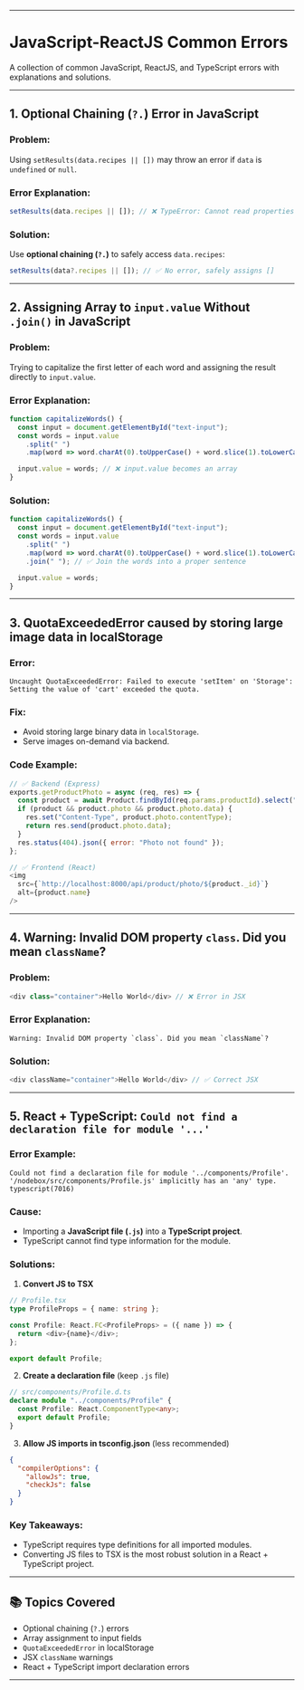 
---

# JavaScript-ReactJS Common Errors

A collection of common JavaScript, ReactJS, and TypeScript errors with explanations and solutions.

---

## 1. Optional Chaining (`?.`) Error in JavaScript

### **Problem:**

Using `setResults(data.recipes || [])` may throw an error if `data` is `undefined` or `null`.

### **Error Explanation:**

```js
setResults(data.recipes || []); // ❌ TypeError: Cannot read properties of undefined (reading 'recipes')
```

### **Solution:**

Use **optional chaining (`?.`)** to safely access `data.recipes`:

```js
setResults(data?.recipes || []); // ✅ No error, safely assigns []
```

---

## 2. Assigning Array to `input.value` Without `.join()` in JavaScript

### **Problem:**

Trying to capitalize the first letter of each word and assigning the result directly to `input.value`.

### **Error Explanation:**

```js
function capitalizeWords() {
  const input = document.getElementById("text-input");
  const words = input.value
    .split(" ")
    .map(word => word.charAt(0).toUpperCase() + word.slice(1).toLowerCase());

  input.value = words; // ❌ input.value becomes an array
}
```

### **Solution:**

```js
function capitalizeWords() {
  const input = document.getElementById("text-input");
  const words = input.value
    .split(" ")
    .map(word => word.charAt(0).toUpperCase() + word.slice(1).toLowerCase())
    .join(" "); // ✅ Join the words into a proper sentence

  input.value = words;
}
```

---

## 3. QuotaExceededError caused by storing large image data in localStorage

### **Error:**

```text
Uncaught QuotaExceededError: Failed to execute 'setItem' on 'Storage': Setting the value of 'cart' exceeded the quota.
```

### **Fix:**

* Avoid storing large binary data in `localStorage`.
* Serve images on-demand via backend.

### **Code Example:**

```js
// ✅ Backend (Express)
exports.getProductPhoto = async (req, res) => {
  const product = await Product.findById(req.params.productId).select("photo");
  if (product && product.photo && product.photo.data) {
    res.set("Content-Type", product.photo.contentType);
    return res.send(product.photo.data);
  }
  res.status(404).json({ error: "Photo not found" });
};

// ✅ Frontend (React)
<img
  src={`http://localhost:8000/api/product/photo/${product._id}`}
  alt={product.name}
/>
```

---

## 4. Warning: Invalid DOM property `class`. Did you mean `className`?

### **Problem:**

```js
<div class="container">Hello World</div> // ❌ Error in JSX
```

### **Error Explanation:**

```
Warning: Invalid DOM property `class`. Did you mean `className`?
```

### **Solution:**

```js
<div className="container">Hello World</div> // ✅ Correct JSX
```

---

## 5. React + TypeScript: `Could not find a declaration file for module '...'`

### **Error Example:**

```text
Could not find a declaration file for module '../components/Profile'. 
'/nodebox/src/components/Profile.js' implicitly has an 'any' type. 
typescript(7016)
```

### **Cause:**

* Importing a **JavaScript file (`.js`)** into a **TypeScript project**.
* TypeScript cannot find type information for the module.

### **Solutions:**

1. **Convert JS to TSX**

```ts
// Profile.tsx
type ProfileProps = { name: string };

const Profile: React.FC<ProfileProps> = ({ name }) => {
  return <div>{name}</div>;
};

export default Profile;
```

2. **Create a declaration file** (keep `.js` file)

```ts
// src/components/Profile.d.ts
declare module "../components/Profile" {
  const Profile: React.ComponentType<any>;
  export default Profile;
}
```

3. **Allow JS imports in tsconfig.json** (less recommended)

```json
{
  "compilerOptions": {
    "allowJs": true,
    "checkJs": false
  }
}
```

### **Key Takeaways:**

* TypeScript requires type definitions for all imported modules.
* Converting JS files to TSX is the most robust solution in a React + TypeScript project.

---

## 📚 Topics Covered

* Optional chaining (`?.`) errors
* Array assignment to input fields
* `QuotaExceededError` in localStorage
* JSX `className` warnings
* React + TypeScript import declaration errors

---
